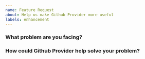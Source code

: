 ```yaml
---
name: Feature Request
about: Help us make Github Provider more useful
labels: enhancement
---
```

<!--
Thank you for helping to improve Github Provider!

Please be sure to search for open issues before raising a new one. We use issues
for bug reports and feature requests. Please find us at https://slack.crossplane.io
for questions, support, and discussion.
-->

### What problem are you facing?
<!--
Please tell us a little about your use case - it's okay if it's hypothetical!
Leading with this context helps frame the feature request so we can ensure we
implement it sensibly.
--->

### How could Github Provider help solve your problem?
<!--
Let us know how you think Github Provider could help with your use case.
-->
